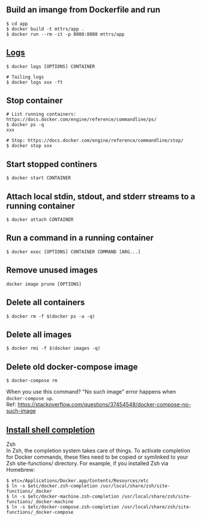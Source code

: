 ## Build an imange from Dockerfile and run
```
$ cd app
$ docker build -t mttrs/app .
$ docker run --rm -it -p 8080:8080 mttrs/app
```

## [Logs](https://docs.docker.com/engine/reference/commandline/logs/)
```
$ docker logs [OPTIONS] CONTAINER

# Tailing logs
$ docker logs xxx -ft
```

## Stop container
```
# List running containers: https://docs.docker.com/engine/reference/commandline/ps/
$ docker ps -q
xxx

# Stop: https://docs.docker.com/engine/reference/commandline/stop/
$ docker stop xxx
```

## Start stopped continers
```
$ docker start CONTAINER
```

## Attach local stdin, stdout, and stderr streams to a running container
```
$ docker attach CONTAINER
```

## Run a command in a running container
```
$ docker exec [OPTIONS] CONTAINER COMMAND [ARG...]
```

## Remove unused images
```
docker image prune [OPTIONS]
```

## Delete all containers
```
$ docker rm -f $(docker ps -a -q)
```

## Delete all images
```
$ docker rmi -f $(docker images -q)
```

## Delete old docker-compose image
```
$ docker-compose rm
```
When you use this command? "No such image" error happens when `docker-compose up`.  
Ref: https://stackoverflow.com/questions/37454548/docker-compose-no-such-image  


## [Install shell completion](https://docs.docker.com/docker-for-mac/#install-shell-completion)
Zsh  
In Zsh, the completion system takes care of things. To activate completion for Docker commands, these files need to be copied or symlinked to your Zsh site-functions/ directory. For example, if you installed Zsh via Homebrew:
```
$ etc=/Applications/Docker.app/Contents/Resources/etc
$ ln -s $etc/docker.zsh-completion /usr/local/share/zsh/site-functions/_docker
$ ln -s $etc/docker-machine.zsh-completion /usr/local/share/zsh/site-functions/_docker-machine
$ ln -s $etc/docker-compose.zsh-completion /usr/local/share/zsh/site-functions/_docker-compose
```
